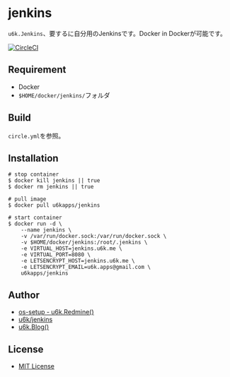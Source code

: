 # jenkins

`u6k.Jenkins`、要するに自分用のJenkinsです。Docker in Dockerが可能です。

[![CircleCI](https://circleci.com/gh/u6k/jenkins.svg?style=svg)](https://circleci.com/gh/u6k/jenkins)

## Requirement

* Docker
* `$HOME/docker/jenkins/`フォルダ

## Build

`circle.yml`を参照。

## Installation

```
# stop container
$ docker kill jenkins || true
$ docker rm jenkins || true

# pull image
$ docker pull u6kapps/jenkins

# start container
$ docker run -d \
    --name jenkins \
    -v /var/run/docker.sock:/var/run/docker.sock \
    -v $HOME/docker/jenkins:/root/.jenkins \
    -e VIRTUAL_HOST=jenkins.u6k.me \
    -e VIRTUAL_PORT=8080 \
    -e LETSENCRYPT_HOST=jenkins.u6k.me \
    -e LETSENCRYPT_EMAIL=u6k.apps@gmail.com \
    u6kapps/jenkins
```

## Author

* [os-setup - u6k.Redmine()](https://redmine.u6k.me/projects/os-setup)
* [u6k/jenkins](https://github.com/u6k/jenkins)
* [u6k.Blog()](http://blog.u6k.me/)

## License

* [MIT License](https://github.com/u6k/jenkins/blob/master/LICENSE)
